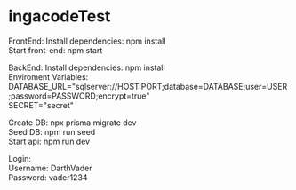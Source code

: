 # ingacodeTest
FrontEnd:
  Install dependencies: npm install <br />
  Start front-end: npm start <br />

BackEnd:
  Install dependencies: npm install <br />
  Enviroment Variables: <br />
    DATABASE_URL="sqlserver://HOST:PORT;database=DATABASE;user=USER;password=PASSWORD;encrypt=true" <br />
    SECRET="secret" <br />
    
  Create DB: npx prisma migrate dev <br />
  Seed DB: npm run seed <br />
  Start api: npm run dev <br />
  
Login: <br />
  Username: DarthVader <br />
  Password: vader1234 <br />
    
